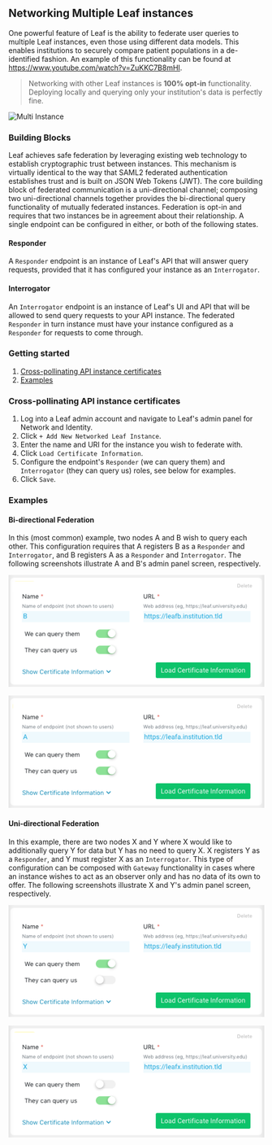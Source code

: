 ## Networking Multiple Leaf instances
One powerful feature of Leaf is the ability to federate user queries to multiple Leaf instances, even those using different data models. This enables institutions to securely compare patient populations in a de-identified fashion. An example of this functionality can be found at https://www.youtube.com/watch?v=ZuKKC7B8mHI. 

> Networking with other Leaf instances is **100% opt-in** functionality. Deploying locally and querying only your institution's data is perfectly fine.

![Multi Instance](https://github.com/uwrit/leaf/blob/master/docs/deploy/images/multi_instance_no_header.png "Multi Instance")

### Building Blocks
Leaf achieves safe federation by leveraging existing web technology to establish cryptographic trust between instances. This mechanism is virtually identical to the way that SAML2 federated authentication establishes trust and is built on JSON Web Tokens (JWT). The core building block of federated communication is a uni-directional channel; composing two uni-directional channels together provides the bi-directional query functionality of mutually federated instances. Federation is opt-in and requires that two instances be in agreement about their relationship. A single endpoint can be configured in either, or both of the following states.

#### Responder
A `Responder` endpoint is an instance of Leaf's API that will answer query requests, provided that it has configured your instance as an `Interrogator`.

#### Interrogator
An `Interrogator` endpoint is an instance of Leaf's UI and API that will be allowed to send query requests to your API instance. The federated `Responder` in turn instance must have your instance configured as a `Responder` for requests to come through.

### Getting started
1) [Cross-pollinating API instance certificates](#cross-pollinating-api-instance-certificates)
2) [Examples](#examples)

### Cross-pollinating API instance certificates
1. Log into a Leaf admin account and navigate to Leaf's admin panel for Network and Identity.
2. Click `+ Add New Networked Leaf Instance`.
3. Enter the name and URI for the instance you wish to federate with.
4. Click `Load Certificate Information`.
5. Configure the endpoint's `Responder` (we can query them) and `Interrogator` (they can query us) roles, see below for examples.
6. Click `Save`.


### Examples
#### Bi-directional Federation
In this (most common) example, two nodes A and B wish to query each other. This configuration requires that A registers B as a `Responder` and `Interrogator`, and B registers A as a `Responder` and `Interrogator`. The following screenshots illustrate A and B's admin panel screen, respectively.

![Mutual Federation A](https://github.com/uwrit/leaf/blob/master/docs/deploy/images/fed_mutual_a.png "Mutual Federation A")

![Mutual Federation B](https://github.com/uwrit/leaf/blob/master/docs/deploy/images/fed_mutual_b.png "Mutual Federation B")

#### Uni-directional Federation
In this example, there are two nodes X and Y where X would like to additionally query Y for data but Y has no need to query X. X registers Y as a `Responder`, and Y must register X as an `Interrogator`. This type of configuration can be composed with `Gateway` functionality in cases where an instance wishes to act as an observer only and has no data of its own to offer. The following screenshots illustrate X and Y's admin panel screen, respectively.

![Single Federation X](https://github.com/uwrit/leaf/blob/master/docs/deploy/images/fed_uni_x.png "Single Federation X")

![Single Federation Y](https://github.com/uwrit/leaf/blob/master/docs/deploy/images/fed_uni_y.png "Single Federation Y")

